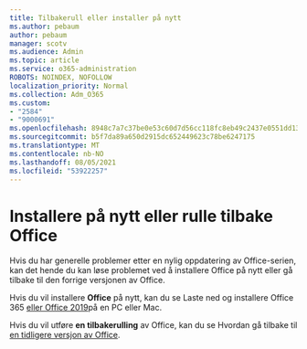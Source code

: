 ```yaml
---
title: Tilbakerull eller installer på nytt
ms.author: pebaum
author: pebaum
manager: scotv
ms.audience: Admin
ms.topic: article
ms.service: o365-administration
ROBOTS: NOINDEX, NOFOLLOW
localization_priority: Normal
ms.collection: Adm_O365
ms.custom:
- "2584"
- "9000691"
ms.openlocfilehash: 8948c7a7c37be0e53c60d7d56cc118fc8eb49c2437e0551dd13b47cb1d683e85
ms.sourcegitcommit: b5f7da89a650d2915dc652449623c78be6247175
ms.translationtype: MT
ms.contentlocale: nb-NO
ms.lasthandoff: 08/05/2021
ms.locfileid: "53922257"
---
```

# <a name="reinstall-or-roll-back-office"></a>Installere på nytt eller rulle tilbake Office

Hvis du har generelle problemer etter en nylig oppdatering av Office-serien, kan det hende du kan løse problemet ved å installere Office på nytt eller gå tilbake til den forrige versjonen av Office.

Hvis du vil installere **Office** på nytt, kan du se Laste ned og installere Office 365 [eller Office 2019](https://support.office.com/article/download-and-install-or-reinstall-office-365-or-office-2019-on-a-pc-or-mac-4414eaaf-0478-48be-9c42-23adc4716658)på en PC eller Mac.

Hvis du vil utføre **en tilbakerulling** av Office, kan du se Hvordan gå tilbake til [en tidligere versjon av Office](https://support.microsoft.com/help/2770432/how-to-revert-to-an-earlier-version-of-office-2013-or-office-2016-clic).
